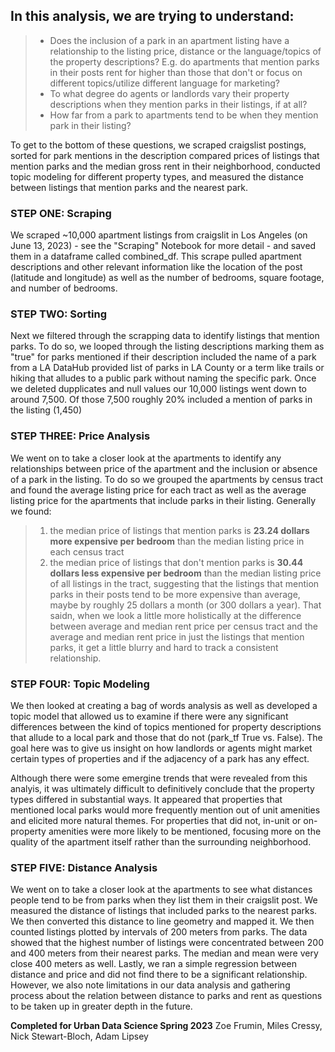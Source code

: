 ## In this analysis, we are trying to understand: 
>- Does the inclusion of a park in an apartment listing have a relationship to the listing price, distance or the language/topics of the property descriptions? E.g. do apartments that mention parks in their posts rent for higher than those that don't or focus on different topics/utilize different language for marketing?
>- To what degree do agents or landlords vary their property descriptions when they mention parks in their listings, if at all?
>- How far from a park to apartments tend to be when they mention park in their listing?

To get to the bottom of these questions, we scraped craigslist postings, sorted for park mentions in the description compared prices of listings that mention parks and the median gross rent in their neighborhood, conducted topic modeling for different property types, and measured the distance between listings that mention parks and the nearest park.

### STEP ONE: Scraping
We scraped ~10,000 apartment listings from craigslit in Los Angeles (on June 13, 2023) - see the "Scraping" Notebook for more detail - and saved them in a dataframe called combined_df. This scrape pulled apartment descriptions and other relevant information like the location of the post (latitude and longitude) as well as the number of bedrooms, square footage, and number of bedrooms. 

### STEP TWO: Sorting
Next we filtered through the scrapping data to identify listings that mention parks. To do so, we looped through the listing descriptions marking them as "true" for parks mentioned if their description included the name of a park from a LA DataHub provided list of parks in LA County or a term like trails or hiking that alludes to a public park without naming the specific park. Once we deleted dupplicates and null values our 10,000 listings went down to around 7,500. Of those 7,500 roughly 20% included a mention of parks in the listing (1,450)

### STEP THREE: Price Analysis
We went on to take a closer look at the apartments to identify any relationships between price of the apartment and the inclusion or absence of a park in the listing. To do so we grouped the apartments by census tract and found the average listing price for each tract as well as the average listing price for the apartments that include parks in their listing. Generally we found: 
> 1. the median price of listings that mention parks is **23.24 dollars more expensive per bedroom** than the median listing price in each census tract 
> 2. the median price of listings that don't mention parks is **30.44 dollars less expensive per bedroom** than the median listing price of all listings in the tract, suggesting that the listings that mention parks in their posts tend to be more expensive than average, maybe by roughly 25 dollars a month (or 300 dollars a year). That saidn, when we look a little more holistically at the difference between average and median rent price per census tract and the average and median rent price in just the listings that mention parks, it get a little blurry and hard to track a consistent relationship. 

### STEP FOUR: Topic Modeling
We then looked at creating a bag of words analysis as well as developed a topic model that allowed us to examine if there were any significant differences between the kind of topics mentioned for property descriptions that allude to a local park and those that do not (park_tf True vs. False). The goal here was to give us insight on how landlords or agents might market certain types of properties and if the adjacency of a park has any effect.

Although there were some emergine trends that were revealed from this analyis, it was ultimately difficult to definitively conclude that the property types differed in substantial ways. It appeared that properties that mentioned local parks would more frequently mention out of unit amenities and elicited more natural themes. For properties that did not, in-unit or on-property amenities were more likely to be mentioned, focusing more on the quality of the apartment itself rather than the surrounding neighborhood.

### STEP FIVE: Distance Analysis
We went on to take a closer look at the apartments to see what distances people tend to be from parks when they list them in their craigslit post. We measured the distance of listings that included parks to the nearest parks. We then converted this distance to line geometry and mapped it. We then counted listings plotted by intervals of 200 meters from parks. The data showed that the highest number of listings were concentrated between 200 and 400 meters from their nearest parks. The median and mean were very close 400 meters as well. Lastly, we ran a simple regression between distance and price and did not find there to be a significant relationship. However, we also note limitations in our data analysis and gathering process about the relation between distance to parks and rent as questions to be taken up in greater depth in the future. 

**Completed for Urban Data Science Spring 2023**
Zoe Frumin, Miles Cressy, Nick Stewart-Bloch, Adam Lipsey
